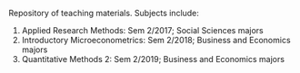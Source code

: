 Repository of teaching materials. Subjects include:
1. Applied Research Methods: Sem 2/2017; Social Sciences majors
2. Introductory Microeconometrics: Sem 2/2018; Business and Economics majors
3. Quantitative Methods 2: Sem 2/2019; Business and Economics majors
